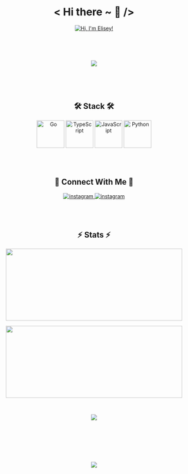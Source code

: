 <h1 align="center"> 
< Hi there ~ 👋 /> 
</h1>

<p align="center" >
<a href="https://github.com/ElishaFlacon/">
<img src="https://readme-typing-svg.herokuapp.com?font=MonoSpace&size=32&duration=2500&pause=1000&color=ff79c6&background=FF050500&center=true&vCenter=true&width=600&height=70&lines=Hi,+I'm+Elisey!;Golang+Developer;I+Love+Programming+❤️;" alt="Hi, I'm Elisey!" />
</a>
</p>

<br/>
<br/>
<br/>

<p align="center">
<a href="https://eelisey.ru/">
<img  src="https://github-production-user-asset-6210df.s3.amazonaws.com/83610362/251165138-23cf1c45-50b4-4889-a874-54df7e7c7171.png"/>
</a>
</p>

<br/>
<br/>
<br/>
   
<h2 align="center">
🛠️ Stack 🛠️
</h2>
    
<p align="center">
<a href="https://www.python.org/" target="_blank" rel="noreferrer"><img src="https://raw.githubusercontent.com/danielcranney/readme-generator/main/public/icons/skills/go-colored.svg" width="75" height="75" alt="Go" /></a>
<a href="https://www.typescriptlang.org/" target="_blank" rel="noreferrer"><img src="https://raw.githubusercontent.com/danielcranney/readme-generator/main/public/icons/skills/typescript-colored.svg" width="75" height="75" alt="TypeScript" /></a>
<a href="https://developer.mozilla.org/en-US/docs/Web/JavaScript" target="_blank" rel="noreferrer"><img src="https://raw.githubusercontent.com/danielcranney/readme-generator/main/public/icons/skills/javascript-colored.svg" width="75" height="75" alt="JavaScript" /></a>
<a href="https://www.python.org/" target="_blank" rel="noreferrer"><img src="https://raw.githubusercontent.com/danielcranney/readme-generator/main/public/icons/skills/python-colored.svg" width="75" height="75" alt="Python" /></a>
</p>

<br/>
<br/>

<h2 align="center">
🔗 Connect With  Me 🔗
</h2>

<p align="center">
<a href="https://t.me/elishaflacon" target="_blank">
<img src=https://img.shields.io/badge/telegram-%23191622.svg?&style=for-the-badge&logo=telegram&logoColor=ff79c6 alt=instagram style="margin-bottom: 5px;" />
</a>
<a href="mailto:elishaflacon@gmail.com" target="_blank">
<img src=https://img.shields.io/badge/gmail-%23191622.svg?&style=for-the-badge&logo=gmail&logoColor=ff79c6 alt=instagram style="margin-bottom: 5px;" />
</a>
</p>

<br/>
<br/>

<h2 align="center">
⚡ Stats ⚡
</h2>

<p align="center">
<p align="center"> <img src="https://github-readme-stats.vercel.app/api?username=elishaflacon&show_icons=true&theme=omni&hide_border=true" width="480" height="196" /></p>
<p align="center"><img src="https://github-readme-stats.vercel.app/api/top-langs/?username=elishaflacon&hide_border=true&layout=compact&theme=omni" width="480" height="196" /></p>
<br/>
<p align="center"><img src="https://komarev.com/ghpvc/?username=elishaflacon&&style=flat-square" align="center" /></p>
</p>

<br/>
<br/>
<br/>
<br/>
<br/>

<p align="center">
  <img src="https://capsule-render.vercel.app/api?type=waving&color=d179b8&height=64&section=footer"/>
</p>
